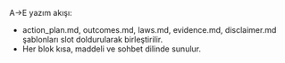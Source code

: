 A→E yazım akışı:
- action_plan.md, outcomes.md, laws.md, evidence.md, disclaimer.md şablonları slot doldurularak birleştirilir.
- Her blok kısa, maddeli ve sohbet dilinde sunulur.
